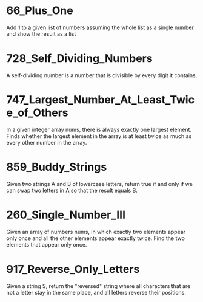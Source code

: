 # 66_Plus_One
Add 1 to a given list of numbers assuming the whole list as a single number and show the result as a list
# 728_Self_Dividing_Numbers
A self-dividing number is a number that is divisible by every digit it contains.
# 747_Largest_Number_At_Least_Twice_of_Others
In a given integer array nums, there is always exactly one largest element.
Finds whether the largest element in the array is at least twice as much as every other number in the array.
# 859_Buddy_Strings
Given two strings A and B of lowercase letters, return true if and only if we can swap two letters in A so that the result equals B.
# 260_Single_Number_III
Given an array of numbers nums, in which exactly two elements appear only once and all the other elements appear exactly twice. Find the two elements that appear only once.
# 917_Reverse_Only_Letters
Given a string S, return the "reversed" string where all characters that are not a letter stay in the same place, and all letters reverse their positions.

